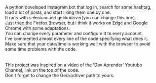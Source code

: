 A python developed Instagram bot that log in, search for some hashtag, load a lot of posts, and start liking them one by one.\
It runs with selenium and geckodriver(you can change this one).\
Just tried the Firefox Browser, but i think it works on Edge and Google Chrome with some adaptations.\
You can change every parameter and configure it to every account.\
I've commented almost every line of the code specifying what does it.\
Make sure that your date/time is working well with the browser to avoid some time problems with the code.\
\
\
This project was inspired on a video of the 'Dev Aprender' Youtube Channel, link on the top of the code.\
Don't forget to change the Geckodriver path to yours.
